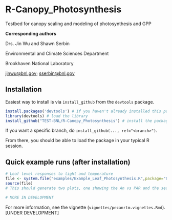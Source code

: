 # R-Canopy_Photosynthesis
Testbed for canopy scaling and modeling of photosynthesis and GPP 

**Corresponding authors**

Drs. Jin Wu and Shawn Serbin

Environmental and Climate Sciences Department

Brookhaven National Laboratory

jinwu@bnl.gov;  sserbin@bnl.gov

## Installation
Easiest way to install is via `install_github` from the `devtools` package.

```R
install.packages('devtools') # if you haven't already installed this package and dependencies
library(devtools) # load the library
install_github("TEST-BNL/R-Canopy_Photosynthesis") # install the package from GitHub
```

If you want a specific branch, do `install_github(..., ref="<branch>")`.

From there, you should be able to load the package in your typical R session.

## Quick example runs (after installation)
```R
# Leaf level responses to light and temperature
file <- system.file("examples/Example_Leaf_Photosynthesis.R",package="CanopyPhotosynthesis")
source(file)
# This should generate two plots, one showing the An vs PAR and the second showing the temperature sensitivities of photosynthesis and key parameters such as Vcmax, Jmax, and Rd

# MORE IN DEVELOPMENT
```


For more information, see the vignette (`vignettes/pecanrtm.vignettes.Rmd`). [UNDER DEVELOPMENT]
